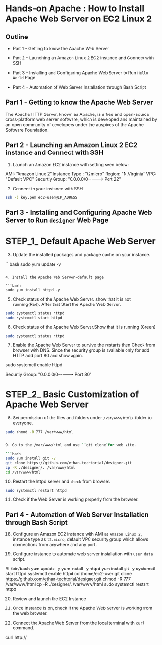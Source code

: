 # Hands-on Apache : How to Install Apache Web Server on EC2 Linux 2

## Outline

- Part 1 - Getting to know the Apache Web Server

- Part 2 - Launching an Amazon Linux 2 EC2 instance and Connect with SSH

- Part 3 - Installing and Configuring Apache Web Server to Run `Hello World` Page

- Part 4 - Automation of Web Server Installation through Bash Script

## Part 1 - Getting to know the Apache Web Server


The Apache HTTP Server, known as Apache, is a free and open-source cross-platform web server software, which is developed and maintained by an open community of developers under the auspices of the Apache Software Foundation.

## Part 2 - Launching an Amazon Linux 2 EC2 instance and Connect with SSH

1. Launch an Amazon EC2 instance with setting seen below: 

AMI: "Amazon Linux 2"
Instance Type : "t2micro"
Region: "N.Virginia"
VPC: "Default VPC"
Securtiy Group: "0.0.0.0/0-----> Port 22"

2. Connect to your instance with SSH.

```bash
ssh -i key.pem ec2-user@IP_ADRESS
```

## Part 3 - Installing and Configuring Apache Web Server to Run `designer` Web Page

# STEP_1_ Default Apache Web Server

3. Update the installed packages and package cache on your instance.

`` bash
sudo yum update -y
```

4. Install the Apache Web Server-default page

```bash
sudo yum install httpd -y
```

5. Check status of the Apache Web Server. show that it is not running(Red). After that Start the Apache Web Server.

```bash
sudo systemctl status httpd
sudo systemctl start httpd
```

6. Check status of the Apache Web Server.Show that it is running (Green)

```bash
sudo systemctl status httpd
```
7. Enable the Apache Web Server to survive the restarts then Check from browser with DNS.  Since the security group is available only for add HTTP add port 80 and show again.

sudo systemctl enable httpd

Securtiy Group: "0.0.0.0/0-----> Port 80"

# STEP_2_ Basic Customization of  Apache Web Server

8. Set permission of the files and folders under `/var/www/html/` folder to everyone.

```bash
sudo chmod -R 777 /var/www/html


9. Go to the /var/www/html and use ``git clone`for web site.

```bash
sudo yum install git -y
git clone https://github.com/ethan-techtorial/designer.git
cp -R ./designer/. /var/www/html
cd /var/www/html
```

10. Restart the httpd server and `check` from browser.

```bash
sudo systemctl restart httpd
```

11. Check if the Web Server is working properly from the browser.

## Part 4 - Automation of Web Server Installation through Bash Script

18. Configure an Amazon EC2 instance with AMI as `Amazon Linux 2`, instance type as `t2.micro`, default VPC security group which allows connections from anywhere and any port.

19. Configure instance to automate web server installation with `user data` script.

#! /bin/bash
yum update -y
yum install -y httpd
yum install git -y
systemctl start httpd
systemctl enable httpd
cd /home/ec2-user
git clone https://github.com/ethan-techtorial/designer.git
chmod -R 777 /var/www/html
cp -R ./designer/. /var/www/html
sudo systemctl restart httpd


20. Review and launch the EC2 Instance

21. Once Instance is on, check if the Apache Web Server is working from the web browser.

22. Connect the Apache Web Server from the local terminal with `curl` command.


curl http://<IPADRESS>

